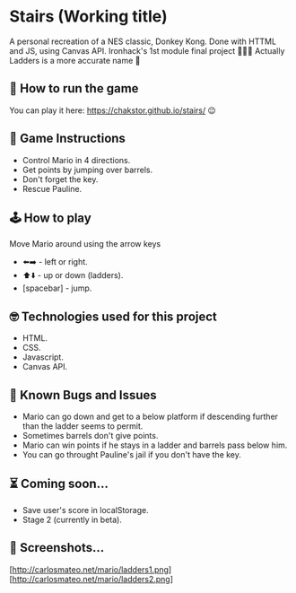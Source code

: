 # Stairs (Working title)
A personal recreation of a NES classic, Donkey Kong. Done with HTTML and JS, using Canvas API. Ironhack's 1st module final project 👨🏻‍💻
Actually Ladders is a more accurate name 🤯

## 🚀 How to run the game
You can play it here: https://chakstor.github.io/stairs/ 😉

## 🤔 Game Instructions
* Control Mario in 4 directions.
* Get points by jumping over barrels.
* Don't forget the key.
* Rescue Pauline.

## 🕹 How to play
Move Mario around using the arrow keys
- ⬅️➡️ - left or right.
- ⬆️⬇️ - up or down (ladders).
- [spacebar] - jump.

## 🤓 Technologies used for this project
 - HTML.
 - CSS.
 - Javascript.
 - Canvas API.

 ## 👾 Known Bugs and Issues
- Mario can go down and get to a below platform if descending further than the ladder seems to permit.
- Sometimes barrels don't give points.
- Mario can win points if he stays in a ladder and barrels pass below him.
- You can go throught Pauline's jail if you don't have the key.

 ## ⏳ Coming soon...
- Save user's score in localStorage.
- Stage 2 (currently in beta).

 ## 🌌 Screenshots...
[http://carlosmateo.net/mario/ladders1.png]
[http://carlosmateo.net/mario/ladders2.png]
